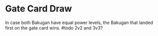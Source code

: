 # Gate Card Draw
In case both Bakugan have equal power levels, the Bakugan that landed first on the gate card wins.
#todo 2v2 and 3v3?